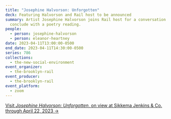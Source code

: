 ```yaml
---
title: "Josephine Halvorson: Unforgotten"
deck: Featuring Halvorson and Rail host to be announced
summary: Artist Josephine Halvorson joins Rail host for a conversation. We
  conclude with a poetry reading.
people:
  - person: josephine-halvorson
  - person: eleanor-heartney
date: 2023-04-11T13:00:00-0500
end_date: 2023-04-11T14:30:00-0500
series: 786
collections:
  - the-new-social-environment
event_organizer:
  - the-brooklyn-rail
event_producer:
  - the-brooklyn-rail
event_platform:
  - zoom
---
```

[Visit *Josephine Halvorson: Unforgotten*, on view at Sikkema Jenkins & Co. through April 22, 2023 →](https://www.sikkemajenkinsco.com/ex20230317josephinehalvorson)
